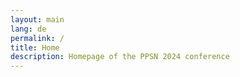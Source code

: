 ```yaml
---
layout: main
lang: de
permalink: /
title: Home
description: Homepage of the PPSN 2024 conference
---
```


<section class="background-light pad" id="welcome">
</section>
